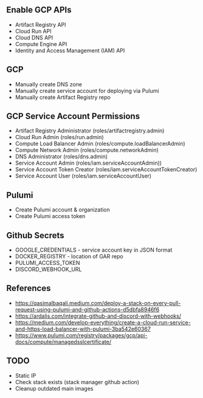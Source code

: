 ## Enable GCP APIs

* Artifact Registry API
* Cloud Run API
* Cloud DNS API
* Compute Engine API
* Identity and Access Management (IAM) API

## GCP

* Manually create DNS zone
* Manually create service account for deploying via Pulumi
* Manually create Artifact Registry repo

## GCP Service Account Permissions

* Artifact Registry Administrator (roles/artifactregistry.admin)
* Cloud Run Admin (roles/run.admin)
* Compute Load Balancer Admin (roles/compute.loadBalancerAdmin)
* Compute Network Admin (roles/compute.networkAdmin)
* DNS Administrator (roles/dns.admin)
* Service Account Admin (roles/iam.serviceAccountAdmin))
* Service Account Token Creator (roles/iam.serviceAccountTokenCreator)
* Service Account User (roles/iam.serviceAccountUser)

## Pulumi

* Create Pulumi account & organization
* Create Pulumi access token

## Github Secrets

* GOOGLE_CREDENTIALS - service account key in JSON format
* DOCKER_REGISTRY - location of GAR repo
* PULUMI_ACCESS_TOKEN
* DISCORD_WEBHOOK_URL

## References

* https://qasimalbaqali.medium.com/deploy-a-stack-on-every-pull-request-using-pulumi-and-github-actions-d5dbfa8946f6
* https://ardalis.com/integrate-github-and-discord-with-webhooks/
* https://medium.com/develop-everything/create-a-cloud-run-service-and-https-load-balancer-with-pulumi-3ba542e60367
* https://www.pulumi.com/registry/packages/gcp/api-docs/compute/managedsslcertificate/

## TODO

* Static IP
* Check stack exists (stack manager github action)
* Cleanup outdated main images
